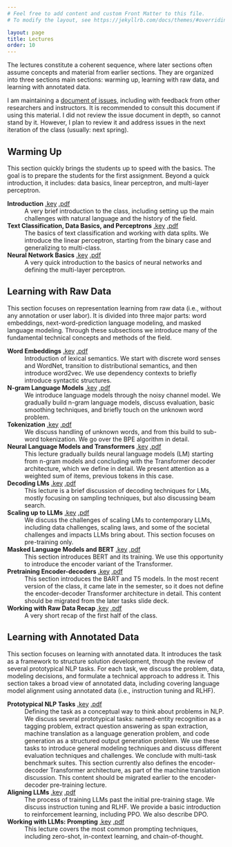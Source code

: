 ```yaml
---
# Feel free to add content and custom Front Matter to this file.
# To modify the layout, see https://jekyllrb.com/docs/themes/#overriding-theme-defaults

layout: page
title: Lectures
order: 10
---
```


The lectures constitute a coherent sequence, where later sections often assume concepts and material from earlier sections. They are organized into three sections main sections: warming up, learning with raw data, and learning with annotated data. 

I am maintaining a [document of issues](https://docs.google.com/document/d/1aAYaRvR1BauC4RS5TzCeM4fCbTbnPwQVcjlMAVMlTjU/edit?usp=sharing), including with feedback from other researchers and instructors. It is recommended to consult this document if using this material. I did not review the issue document in depth, so cannot stand by it. However, I plan to review it and address issues in the next iteration of the class (usually: next spring). 

## Warming Up

This section quickly brings the students up to speed with the basics. The goal is to prepare the students for the first assignment. Beyond a quick introduction, it includes: data basics, linear perceptron, and multi-layer perceptron.

<dl>
<dt><strong>Introduction</strong> <a href="/lectures/01 - intro.key"><span class="badge text-bg-primary">.key</span></a> <a href="/lectures/01 - intro.pdf"><span class="badge text-bg-success">.pdf</span></a></dt>
<dd>A very brief introduction to the class, including setting up the main challenges with natural language and the history of the field.</dd>
<dt><strong>Text Classification, Data Basics, and Perceptrons</strong> <a href="/lectures/02%20-%20data%20basics%20and%20perceptron.key"><span class="badge text-bg-primary">.key</span></a> <a href="/lectures/02%20-%20data%20basics%20and%20perceptron.pdf"><span class="badge text-bg-success">.pdf</span></a></dt>
<dd>The basics of text classification and working with data splits. We introduce the linear perceptron, starting from the binary case and generalizing to multi-class.</dd>
<dt><strong>Neural Network Basics</strong> <a href="/lectures/03%20-%20neural%20networks.key"><span class="badge text-bg-primary">.key</span></a> <a href="/lectures/03%20-%20neural%20networks.pdf"><span class="badge text-bg-success">.pdf</span></a></dt>
<dd>A very quick introduction to the basics of neural networks and defining the multi-layer perceptron.</dd>
</dl>

## Learning with Raw Data

This section focuses on representation learning from raw data (i.e., without any annotation or user labor). It is divided into three major parts: word embeddings, next-word-prediction language modeling, and masked language modeling. Through these subsections we introduce many of the fundamental technical concepts and methods of the field.

<dl>
<dt><strong>Word Embeddings</strong> <a href="/lectures/04%20-%20word%20embeddings.key"><span class="badge text-bg-primary">.key</span></a> <a href="/lectures/04%20-%20word%20embeddings.pdf"><span class="badge text-bg-success">.pdf</span></a></dt>
<dd>Introduction of lexical semantics. We start with discrete word senses and WordNet, transition to distributional semantics, and then introduce word2vec. We use dependency contexts to briefly introduce syntactic structures.</dd>
<dt><strong>N-gram Language Models</strong> <a href="/lectures/05%20-%20language%20models.key"><span class="badge text-bg-primary">.key</span></a> <a href="/lectures/05%20-%20language%20models.pdf"><span class="badge text-bg-success">.pdf</span></a></dt>
<dd>We introduce language models through the noisy channel model. We gradually build n-gram language models, discuss evaluation, basic smoothing techniques, and briefly touch on the unknown word problem.</dd>
<dt><strong>Tokenization</strong> <a href="/lectures/06%20-%20tokenization.key"><span class="badge text-bg-primary">.key</span></a> <a href="/lectures/06%20-%20tokenization.pdf"><span class="badge text-bg-success">.pdf</span></a></dt>
<dd>We discuss handling of unknown words, and from this build to sub-word tokenization. We go over the BPE algorithm in detail.</dd>
<dt><strong>Neural Language Models and Transformers</strong> <a href="/lectures/07%20-%20neural%20lms%20and%20transformers.key"><span class="badge text-bg-primary">.key</span></a> <a href="/lectures/07%20-%20neural%20lms%20and%20transformers.pdf"><span class="badge text-bg-success">.pdf</span></a></dt>
<dd>This lecture gradually builds neural language models (LM) starting from n-gram models and concluding with the Transformer decoder architecture, which we define in detail. We present attention as a weighted sum of items, previous tokens in this case.</dd>
<dt><strong>Decoding LMs</strong> <a href="/lectures/08%20-%20decoding%20lms.key"><span class="badge text-bg-primary">.key</span></a> <a href="/lectures/08%20-%20decoding%20lms.pdf"><span class="badge text-bg-success">.pdf</span></a></dt>
<dd>This lecture is a brief discussion of decoding techniques for LMs, mostly focusing on sampling techniques, but also discussing beam search.</dd>
<dt><strong>Scaling up to LLMs</strong> <a href="/lectures/09%20-%20scaling%20up%20to%20llms.key"><span class="badge text-bg-primary">.key</span></a> <a href="/lectures/09%20-%20scaling%20up%20to%20llms.pdf"><span class="badge text-bg-success">.pdf</span></a></dt>
<dd>We discuss the challenges of scaling LMs to contemporary LLMs, including data challenges, scaling laws, and some of the societal challenges and impacts LLMs bring about. This section focuses on pre-training only.</dd>
<dt><strong>Masked Language Models and BERT</strong> <a href="/lectures/10%20-%20masked%20lms.key"><span class="badge text-bg-primary">.key</span></a> <a href="/lectures/10%20-%20masked%20lms.pdf"><span class="badge text-bg-success">.pdf</span></a></dt>
<dd>This section introduces BERT and its training. We use this opportunity to introduce the encoder variant of the Transformer.</dd>
<dt><strong>Pretraining Encoder-decoders</strong> <a href="/lectures/11%20-%20encdec%20pretrain.key"><span class="badge text-bg-primary">.key</span></a> <a href="/lectures/11%20-%20encdec%20pretrain.pdf"><span class="badge text-bg-success">.pdf</span></a></dt>
<dd>This section introduces the BART and T5 models. In the most recent version of the class, it came late in the semester, so it does not define the encoder-decoder Transformer architecture in detail. This content should be migrated from the later tasks slide deck.</dd>
<dt><strong>Working with Raw Data Recap</strong> <a href="/lectures/12%20-%20raw%20data%20recap.key"><span class="badge text-bg-primary">.key</span></a> <a href="/lectures/12%20-%20raw%20data%20recap.pdf"><span class="badge text-bg-success">.pdf</span></a></dt>
<dd>A very short recap of the first half of the class.</dd>
</dl>

## Learning with Annotated Data

This section focuses on learning with annotated data. It introduces the task as a framework to structure solution development, through the review of several prototypical NLP tasks. For each task, we discuss the problem, data, modeling decisions, and formulate a technical approach to address it. This section takes a broad view of annotated data, including covering language model alignment using annotated data (i.e., instruction tuning and RLHF).

<dl>
<dt><strong>Prototypical NLP Tasks</strong> <a href="/lectures/13%20-%20tasks.key"><span class="badge text-bg-primary">.key</span></a> <a href="/lectures/13%20-%20tasks.pdf"><span class="badge text-bg-success">.pdf</span></a></dt>
<dd>Defining the task as a conceptual way to think about problems in NLP. We discuss several prototypical tasks: named-entity recognition as a tagging problem, extract question answering as span extraction, machine translation as a language generation problem, and code generation as a structured output generation problem. We use these tasks to introduce general modeling techniques and discuss different evaluation techniques and challenges. We conclude with multi-task benchmark suites. This section currently also defines the encoder-decoder Transformer architecture, as part of the machine translation discussion. This content should be migrated earlier to the encoder-decoder pre-training lecture.</dd>
<dt><strong>Aligning LLMs</strong> <a href="/lectures/14%20-%20aligning%20llms.key"><span class="badge text-bg-primary">.key</span></a> <a href="/lectures/14%20-%20aligning%20llms.pdf"><span class="badge text-bg-success">.pdf</span></a></dt>
<dd>The process of training LLMs past the initial pre-training stage. We discuss instruction tuning and RLHF. We provide a basic introduction to reinforcement learning, including PPO. We also describe DPO.</dd>
<dt><strong>Working with LLMs: Prompting</strong> <a href="/lectures/15%20-%20prompting.key"><span class="badge text-bg-primary">.key</span></a> <a href="/lectures/15%20-%20prompting.pdf"><span class="badge text-bg-success">.pdf</span></a></dt>
<dd>This lecture covers the most common prompting techniques, including zero-shot, in-context learning, and chain-of-thought.</dd>
</dl>
